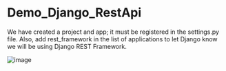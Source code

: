 # Demo_Django_RestApi

We have created a project and app; it must be registered in the settings.py file. Also, add rest_framework in the list of applications to let Django know we will be using Django REST Framework.

![image](https://github.com/sayantan2017/Demo_Django_RestApi/assets/26603086/b12df2d6-14ef-4fe4-8460-2b9928d5ec2b)

